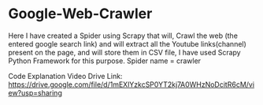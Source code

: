 # Google-Web-Crawler
Here I have created a Spider using Scrapy that will, Crawl the web (the entered google search link) and will extract all the Youtube links(channel) present on the page, and will store them in CSV file, I have used Scrapy Python Framework for this purpose.
Spider name = crawler

Code Explanation Video Drive Link:
https://drive.google.com/file/d/1mEXlYzkcSP0YT2kj7A0WHzNoDcitR6cM/view?usp=sharing


